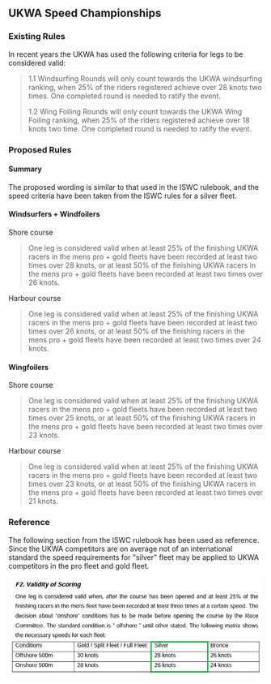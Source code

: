 ## UKWA Speed Championships

### Existing Rules

In recent years the UKWA has used the following criteria for legs to be considered valid:

> 1.1 Windsurfing Rounds will only count towards the UKWA windsurfing ranking, when 25% of the riders registered achieve over 28 knots two times. One completed round is needed to ratify the event.
>
> 1.2 Wing Foiling Rounds will only count towards the UKWA Wing Foiling ranking, when 25% of the riders registered achieve over 18 knots two time. One completed round is needed to ratify the event.



### Proposed Rules

#### Summary

The proposed wording is similar to that used in the ISWC rulebook, and the speed criteria have been taken from the ISWC rules for a silver fleet.




#### Windsurfers + Windfoilers

Shore course

> One leg is considered valid when at least 25% of the finishing UKWA racers in the mens pro + gold fleets have been recorded at least two times over 28 knots, or at least 50% of the finishing UKWA racers in the mens pro + gold fleets have been recorded at least two times over 26 knots.

Harbour course

> One leg is considered valid when at least 25% of the finishing UKWA racers in the mens pro + gold fleets have been recorded at least two times over 26 knots, or at least 50% of the finishing racers in the mens pro + gold fleets have been recorded at least two times over 24 knots.



#### Wingfoilers

Shore course

> One leg is considered valid when at least 25% of the finishing UKWA racers in the mens pro + gold fleets have been recorded at least two times over 25 knots, or at least 50% of the finishing UKWA racers in the mens pro + gold fleets have been recorded at least two times over 23 knots.

Harbour course

> One leg is considered valid when at least 25% of the finishing UKWA racers in the mens pro + gold fleets have been recorded at least two times over 23 knots, or at least 50% of the finishing UKWA racers in the mens pro + gold fleets have been recorded at least two times over 21 knots.



### Reference

The following section from the ISWC rulebook has been used as reference. Since the UKWA competitors are on average not of an international standard the speed requirements for "silver" fleet may be applied to UKWA competitors in the pro fleet and gold fleet.

![ISWC](iswc.png)
